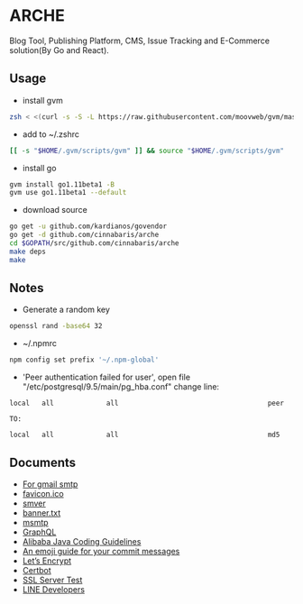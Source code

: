 # ARCHE

 Blog Tool, Publishing Platform, CMS, Issue Tracking and E-Commerce solution(By Go and React).

## Usage

-   install gvm

```bash
zsh < <(curl -s -S -L https://raw.githubusercontent.com/moovweb/gvm/master/binscripts/gvm-installer)
```

-   add to ~/.zshrc

```bash
[[ -s "$HOME/.gvm/scripts/gvm" ]] && source "$HOME/.gvm/scripts/gvm"
```

-   install go

```bash
gvm install go1.11beta1 -B
gvm use go1.11beta1 --default
```

-   download source

```bash
go get -u github.com/kardianos/govendor
go get -d github.com/cinnabaris/arche
cd $GOPATH/src/github.com/cinnabaris/arche
make deps
make
```

## Notes

-   Generate a random key

```bash
openssl rand -base64 32
```

-   ~/.npmrc

```bash
npm config set prefix '~/.npm-global'
```

-   'Peer authentication failed for user', open file "/etc/postgresql/9.5/main/pg_hba.conf" change line:

```text
local   all             all                                     peer
```

    TO:

```text
local   all             all                                     md5
```

## Documents

-   [For gmail smtp](http://stackoverflow.com/questions/20337040/gmail-smtp-debug-error-please-log-in-via-your-web-browser)
-   [favicon.ico](http://icoconvert.com/)
-   [smver](http://semver.org/)
-   [banner.txt](http://patorjk.com/software/taag/)
-   [msmtp](https://wiki.archlinux.org/index.php/msmtp)
-   [GraphQL](https://graphql.org/learn/)
-   [Alibaba Java Coding Guidelines](https://github.com/alibaba/p3c)
-   [An emoji guide for your commit messages](https://gitmoji.carloscuesta.me/)
-   [Let’s Encrypt](https://letsencrypt.org/)
-   [Certbot](https://certbot.eff.org/)
-   [SSL Server Test](https://www.ssllabs.com/ssltest/index.html)
-   [LINE Developers](https://developers.line.me/en/)
